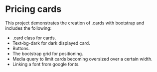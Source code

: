 # Pricing cards

This project demonstrates the creation of .cards with bootstrap and includes the following:

- .card class for cards.
- Text-bg-dark for dark displayed card.
- Buttons.
- The bootstrap grid for positioning.
- Media query to limit cards becoming oversized over a certain width.
- Linking a font from google fonts.
